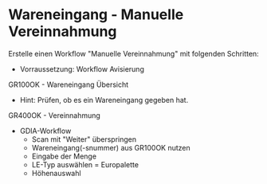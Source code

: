 # Wareneingang - Manuelle Vereinnahmung

Erstelle einen Workflow "Manuelle Vereinnahmung" mit folgenden Schritten:

- Vorraussetzung: Workflow Avisierung

GR100OK - Wareneingang Übersicht
- Hint: Prüfen, ob es ein Wareneingang gegeben hat.

GR400OK - Vereinnahmung
- GDIA-Workflow
  - Scan mit "Weiter" überspringen
  - Wareneingang(-snummer) aus GR100OK nutzen
  - Eingabe der Menge
  - LE-Typ auswählen = Europalette
  - Höhenauswahl

